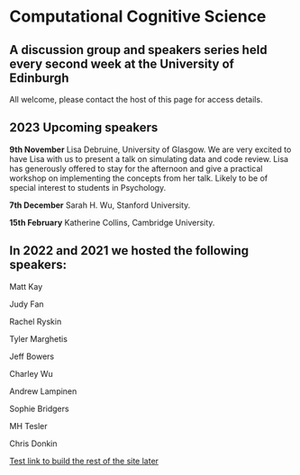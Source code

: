 # Computational Cognitive Science

## A discussion group and speakers series held every second week at the University of Edinburgh

All welcome, please contact the host of this page for access details.

## 2023 Upcoming speakers

**9th November** Lisa Debruine, University of Glasgow. We are very excited to have Lisa with us to present a talk on simulating data and code review. Lisa has generously offered to stay for the afternoon and give a practical workshop on implementing the concepts from her talk. Likely to be of special interest to students in Psychology.

**7th December** Sarah H. Wu, Stanford University.

**15th February** Katherine Collins, Cambridge University.

## In 2022 and 2021 we hosted the following speakers:

Matt Kay

Judy Fan

Rachel Ryskin

Tyler Marghetis

Jeff Bowers

Charley Wu

Andrew Lampinen

Sophie Bridgers

MH Tesler

Chris Donkin

[Test link to build the rest of the site later](/linkgohere)
